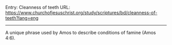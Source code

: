Entry: Cleanness of teeth
URL: https://www.churchofjesuschrist.org/study/scriptures/bd/cleanness-of-teeth?lang=eng

---

A unique phrase used by Amos to describe conditions of famine (Amos 4:6).
